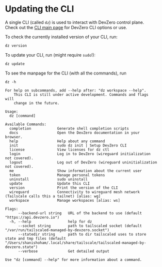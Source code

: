 # Updating the CLI

A single CLI (called `dz`) is used to interact with DevZero control plane. Check out the [CLI main page](../../references/cli-man-page/) for DevZero CLI options or use.&#x20;

To check the currently installed version of your CLI, run:

```python
dz version
```

&#x20;To update your CLI, run (might require `sudo`!):

```python
dz update
```

&#x20;To see the manpage for the CLI (with all the commands), run &#x20;

```
dz -h
```

```
For help on subcommands, add --help after: "dz workspace --help".
	This CLI is still under active development. Commands and flags will
	change in the future.

Usage:
  dz [command]

Available Commands:
  completion            Generate shell completion scripts
  docs                  Open the DevZero documentation in your browser.
  help                  Help about any command
  init                  sudo dz init | Setup DevZero CLI
  license               View licenses for dz ctl
  login                 Log in to DevZero (wireguard initialization not covered).
  logout                Log out of DevZero (wireguard uninitialization not covered).
  me                    Show information about the current user
  token                 Manage personal tokens
  uninstall             sudo uninstall
  update                Update this CLI
  version               Print the version of the CLI
  wireguard             Connectivity to wireguard mesh network (Tailscale calls this a tailnet) [alias: wg]
  workspace             Manage workspaces [alias: ws]

Flags:
      --backend-url string   URL of the backend to use (default "https://api.devzero.io")
  -h, --help                 help for dz
      --socket string        path to tailscaled socket (default "/var/run/tailscaled-managed-by-devzero.socket")
      --statedir string      path to dir tailscaled uses to store state and tmp files (default "/Users/shanishoham/.local/share/tailscale/tailscaled-managed-by-devzero.state")
      --verbose              Get detailed output

Use "dz [command] --help" for more information about a command.
```

